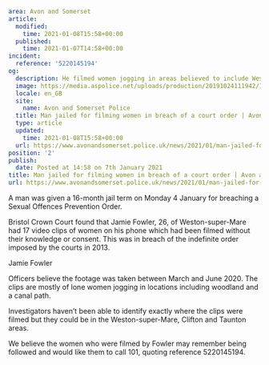 ```yaml
area: Avon and Somerset
article:
  modified:
    time: 2021-01-08T15:58+00:00
  published:
    time: 2021-01-07T14:58+00:00
incident:
  reference: '5220145194'
og:
  description: He filmed women jogging in areas believed to include Weston-super-Mare&#8230;
  image: https://media.aspolice.net/uploads/production/20191024111942/In-Court-White1.jpg
  locale: en_GB
  site:
    name: Avon and Somerset Police
  title: Man jailed for filming women in breach of a court order | Avon and Somerset Police
  type: article
  updated:
    time: 2021-01-08T15:58+00:00
  url: https://www.avonandsomerset.police.uk/news/2021/01/man-jailed-for-filming-women-in-breach-of-a-court-order/
position: '2'
publish:
  date: Posted at 14:58 on 7th January 2021
title: Man jailed for filming women in breach of a court order | Avon and Somerset Police
url: https://www.avonandsomerset.police.uk/news/2021/01/man-jailed-for-filming-women-in-breach-of-a-court-order/
```

A man was given a 16-month jail term on Monday 4 January for breaching a Sexual Offences Prevention Order.

Bristol Crown Court found that Jamie Fowler, 26, of Weston-super-Mare had 17 video clips of women on his phone which had been filmed without their knowledge or consent. This was in breach of the indefinite order imposed by the courts in 2013.

Jamie Fowler

Officers believe the footage was taken between March and June 2020. The clips are mostly of lone women jogging in locations including woodland and a canal path.

Investigators haven’t been able to identify exactly where the clips were filmed but they could be in the Weston-super-Mare, Clifton and Taunton areas.

We believe the women who were filmed by Fowler may remember being followed and would like them to call 101, quoting reference 5220145194.
